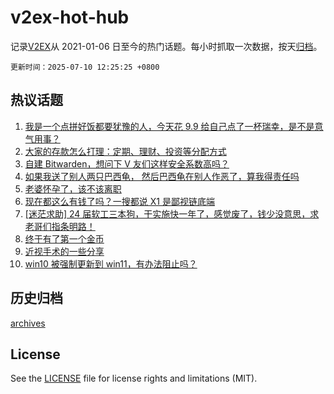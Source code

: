 # v2ex-hot-hub

 记录[V2EX](https://www.v2ex.com/)从 2021-01-06 日至今的热门话题。每小时抓取一次数据，按天[归档](archives)。

`更新时间：2025-07-10 12:25:25 +0800`

## 热议话题

1. [我是一个点拼好饭都要犹豫的人，今天花 9.9 给自己点了一杯瑞幸，是不是意气用事？](https://www.v2ex.com/t/1144011)
1. [大家的存款怎么打理：定期、理财、投资等分配方式](https://www.v2ex.com/t/1144148)
1. [自建 Bitwarden，想问下 V 友们这样安全系数高吗？](https://www.v2ex.com/t/1144080)
1. [如果我送了别人两只巴西龟， 然后巴西龟在别人作恶了，算我得责任吗](https://www.v2ex.com/t/1144034)
1. [老婆怀孕了，该不该离职](https://www.v2ex.com/t/1144145)
1. [现在都这么有钱了吗？一搜都说 X1 是鄙视链底端](https://www.v2ex.com/t/1143969)
1. [[迷茫求助] 24 届软工三本狗，干实施快一年了，感觉废了，钱少没意思，求老哥们指条明路！](https://www.v2ex.com/t/1144054)
1. [终于有了第一个金币](https://www.v2ex.com/t/1144146)
1. [近视手术的一些分享](https://www.v2ex.com/t/1144188)
1. [win10 被强制更新到 win11，有办法阻止吗？](https://www.v2ex.com/t/1144081)

## 历史归档

[archives](archives)

## License

See the [LICENSE](LICENSE) file for license rights and limitations (MIT).

